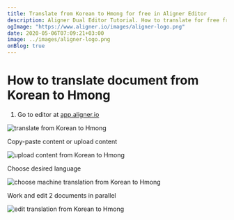 ```yaml
---
title: Translate from Korean to Hmong for free in Aligner Editor
description: Aligner Dual Editor Tutorial. How to translate for free from Korean to Hmong. Aligner is multilingual document management platform. 
ogImage: "https://www.aligner.io/images/aligner-logo.png"
date: 2020-05-06T07:09:21+03:00
image: ../images/aligner-logo.png
onBlog: true
---
```


# How to translate document from Korean to Hmong

1. Go to editor at [app.aligner.io](https://app.aligner.io "Aligner App web page")

![translate from Korean to Hmong](../aligner-blank-editor.png "translate from Korean to Hmong")

Copy-paste content or upload content

![upload content from Korean to Hmong](../aligner-uploaded-document.png "upload content from Korean to Hmong")

Choose desired language

![choose machine translation from Korean to Hmong](../aligner-language-dropdown.png "choose machine translation from Korean to Hmong")

Work and edit 2 documents in parallel

![edit translation from Korean to Hmong](../aligner-double-sitded-editor.png "edit translation from Korean to Hmong")

